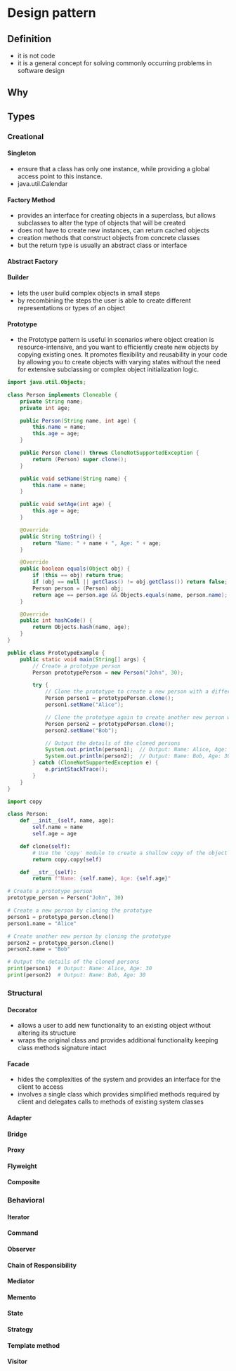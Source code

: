 # Design pattern

## Definition

- it is not code
- it is a general concept for solving commonly occurring problems in software design

## Why

## Types

### Creational

#### Singleton

- ensure that a class has only one instance, while providing a global access point to this instance.
- java.util.Calendar

#### Factory Method

- provides an interface for creating objects in a superclass, but allows subclasses to alter the type of objects that will be created
- does not have to create new instances, can return cached objects
- creation methods that construct objects from concrete classes
- but the return type is usually an abstract class or interface

#### Abstract Factory

#### Builder

- lets the user build complex objects in small steps
- by recombining the steps the user is able to create different representations or types of an object

#### Prototype

- the Prototype pattern is useful in scenarios where object creation is resource-intensive, and you want to efficiently create new objects by copying existing ones. It promotes flexibility and reusability in your code by allowing you to create objects with varying states without the need for extensive subclassing or complex object initialization logic.

```java
import java.util.Objects;

class Person implements Cloneable {
    private String name;
    private int age;

    public Person(String name, int age) {
        this.name = name;
        this.age = age;
    }

    public Person clone() throws CloneNotSupportedException {
        return (Person) super.clone();
    }

    public void setName(String name) {
        this.name = name;
    }

    public void setAge(int age) {
        this.age = age;
    }

    @Override
    public String toString() {
        return "Name: " + name + ", Age: " + age;
    }

    @Override
    public boolean equals(Object obj) {
        if (this == obj) return true;
        if (obj == null || getClass() != obj.getClass()) return false;
        Person person = (Person) obj;
        return age == person.age && Objects.equals(name, person.name);
    }

    @Override
    public int hashCode() {
        return Objects.hash(name, age);
    }
}

public class PrototypeExample {
    public static void main(String[] args) {
        // Create a prototype person
        Person prototypePerson = new Person("John", 30);

        try {
            // Clone the prototype to create a new person with a different name
            Person person1 = prototypePerson.clone();
            person1.setName("Alice");

            // Clone the prototype again to create another new person with a different name
            Person person2 = prototypePerson.clone();
            person2.setName("Bob");

            // Output the details of the cloned persons
            System.out.println(person1);  // Output: Name: Alice, Age: 30
            System.out.println(person2);  // Output: Name: Bob, Age: 30
        } catch (CloneNotSupportedException e) {
            e.printStackTrace();
        }
    }
}
```

```python
import copy

class Person:
    def __init__(self, name, age):
        self.name = name
        self.age = age

    def clone(self):
        # Use the 'copy' module to create a shallow copy of the object
        return copy.copy(self)

    def __str__(self):
        return f"Name: {self.name}, Age: {self.age}"

# Create a prototype person
prototype_person = Person("John", 30)

# Create a new person by cloning the prototype
person1 = prototype_person.clone()
person1.name = "Alice"

# Create another new person by cloning the prototype
person2 = prototype_person.clone()
person2.name = "Bob"

# Output the details of the cloned persons
print(person1)  # Output: Name: Alice, Age: 30
print(person2)  # Output: Name: Bob, Age: 30
```

### Structural

#### Decorator

- allows a user to add new functionality to an existing object without altering its structure
- wraps the original class and provides additional functionality keeping class methods signature intact

#### Facade

- hides the complexities of the system and provides an interface for the client to access
- involves a single class which provides simplified methods required by client and delegates calls to methods of existing system classes

#### Adapter

#### Bridge

#### Proxy

#### Flyweight

#### Composite

### Behavioral

#### Iterator

#### Command

#### Observer

#### Chain of Responsibility

#### Mediator

#### Memento

#### State

#### Strategy

#### Template method

#### Visitor

